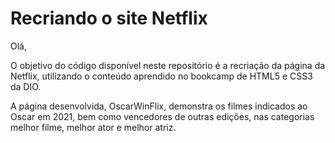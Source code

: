 # Recriando o site Netflix

Olá,

O objetivo do código disponível neste repositório é a recriação da página da Netflix, utilizando o conteúdo aprendido no bookcamp de HTML5 e CSS3 da DIO.

A página desenvolvida, OscarWinFlix, demonstra os filmes indicados ao Oscar em 2021, bem como vencedores de outras edições, nas categorias melhor filme, melhor ator e melhor atriz.

